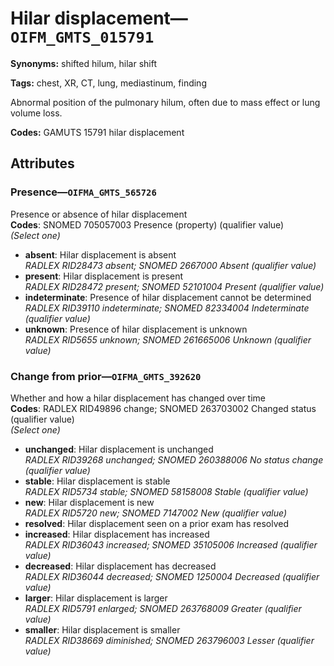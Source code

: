# Hilar displacement—`OIFM_GMTS_015791`

**Synonyms:** shifted hilum, hilar shift

**Tags:** chest, XR, CT, lung, mediastinum, finding

Abnormal position of the pulmonary hilum, often due to mass effect or lung volume loss.

**Codes:** GAMUTS 15791 hilar displacement

## Attributes

### Presence—`OIFMA_GMTS_565726`

Presence or absence of hilar displacement  
**Codes**: SNOMED 705057003 Presence (property) (qualifier value)  
*(Select one)*

- **absent**: Hilar displacement is absent  
_RADLEX RID28473 absent; SNOMED 2667000 Absent (qualifier value)_
- **present**: Hilar displacement is present  
_RADLEX RID28472 present; SNOMED 52101004 Present (qualifier value)_
- **indeterminate**: Presence of hilar displacement cannot be determined  
_RADLEX RID39110 indeterminate; SNOMED 82334004 Indeterminate (qualifier value)_
- **unknown**: Presence of hilar displacement is unknown  
_RADLEX RID5655 unknown; SNOMED 261665006 Unknown (qualifier value)_

### Change from prior—`OIFMA_GMTS_392620`

Whether and how a hilar displacement has changed over time  
**Codes**: RADLEX RID49896 change; SNOMED 263703002 Changed status (qualifier value)  
*(Select one)*

- **unchanged**: Hilar displacement is unchanged  
_RADLEX RID39268 unchanged; SNOMED 260388006 No status change (qualifier value)_
- **stable**: Hilar displacement is stable  
_RADLEX RID5734 stable; SNOMED 58158008 Stable (qualifier value)_
- **new**: Hilar displacement is new  
_RADLEX RID5720 new; SNOMED 7147002 New (qualifier value)_
- **resolved**: Hilar displacement seen on a prior exam has resolved  
- **increased**: Hilar displacement has increased  
_RADLEX RID36043 increased; SNOMED 35105006 Increased (qualifier value)_
- **decreased**: Hilar displacement has decreased  
_RADLEX RID36044 decreased; SNOMED 1250004 Decreased (qualifier value)_
- **larger**: Hilar displacement is larger  
_RADLEX RID5791 enlarged; SNOMED 263768009 Greater (qualifier value)_
- **smaller**: Hilar displacement is smaller  
_RADLEX RID38669 diminished; SNOMED 263796003 Lesser (qualifier value)_